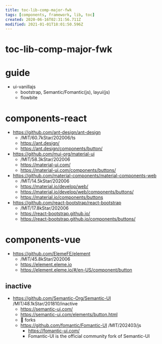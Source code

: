 ```yaml
---
title: toc-lib-comp-major-fwk
tags: [components, framework, lib, toc]
created: 2020-06-16T02:31:56.711Z
modified: 2021-01-01T18:01:50.596Z
---
```


# toc-lib-comp-major-fwk

# guide

- ui-vanillajs
  - bootstrap, Semantic/Fomantic(js), layui(js)
  - flowbite
# components-react 
- https://github.com/ant-design/ant-design
  - /MIT/60.7kStar/202006/ts
  - https://ant.design/
  - https://ant.design/components/button/
- https://github.com/mui-org/material-ui
  - /MIT/58.3kStar/202006
  - https://material-ui.com/
  - https://material-ui.com/components/buttons/
- https://github.com/material-components/material-components-web
  - /MIT/14.5kStar/202006
  - https://material.io/develop/web/
  - https://material.io/develop/web/components/buttons/
  - https://material.io/components/buttons
- https://github.com/react-bootstrap/react-bootstrap
  - /MIT/17.8kStar/202006
  - https://react-bootstrap.github.io/
  - https://react-bootstrap.github.io/components/buttons/
# components-vue
- https://github.com/ElemeFE/element
  - /MIT/45.8kStar/202006
  - https://element.eleme.io
  - https://element.eleme.io/#/en-US/component/button

## inactive

- https://github.com/Semantic-Org/Semantic-UI /MIT/48.1kStar/201810/inactive
  - https://semantic-ui.com/
  - https://semantic-ui.com/elements/button.html
  - 🍴 forks
  - https://github.com/fomantic/Fomantic-UI /MIT/202403/js
    - https://fomantic-ui.com/
    - Fomantic-UI is the official community fork of Semantic-UI
